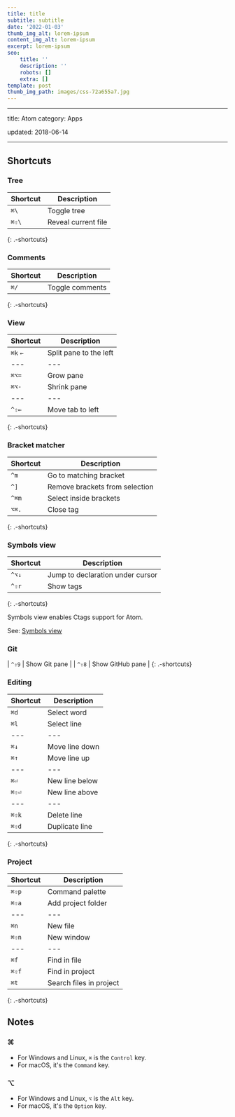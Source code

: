 ```yaml
---
title: title
subtitle: subtitle
date: '2022-01-03'
thumb_img_alt: lorem-ipsum
content_img_alt: lorem-ipsum
excerpt: lorem-ipsum
seo:
    title: ''
    description: ''
    robots: []
    extra: []
template: post
thumb_img_path: images/css-72a655a7.jpg
---
```


---

title: Atom
category: Apps

updated: 2018-06-14

---

## Shortcuts



### Tree

| Shortcut | Description         |
| -------- | ------------------- |
| `⌘\`     | Toggle tree         |
| `⌘⇧\`    | Reveal current file |

{: .-shortcuts}

### Comments

| Shortcut | Description     |
| -------- | --------------- |
| `⌘/`     | Toggle comments |

{: .-shortcuts}

### View

| Shortcut | Description            |
| -------- | ---------------------- |
| `⌘k` `←` | Split pane to the left |
| ---      | ---                    |
| `⌘⌥=`    | Grow pane              |
| `⌘⌥-`    | Shrink pane            |
| ---      | ---                    |
| `^⇧←`    | Move tab to left       |

{: .-shortcuts}

### Bracket matcher

| Shortcut | Description                    |
| -------- | ------------------------------ |
| `^m`     | Go to matching bracket         |
| `^]`     | Remove brackets from selection |
| `^⌘m`    | Select inside brackets         |
| `⌥⌘.`    | Close tag                      |

{: .-shortcuts}

### Symbols view

| Shortcut | Description                      |
| -------- | -------------------------------- |
| `^⌥↓`    | Jump to declaration under cursor |
| `^⇧r`    | Show tags                        |

{: .-shortcuts}

Symbols view enables Ctags support for Atom.

See: [Symbols view](https://atom.io/packages/symbols-view)

### Git

| `^⇧9` | Show Git pane |
| `^⇧8` | Show GitHub pane |
{: .-shortcuts}

### Editing

| Shortcut | Description    |
| -------- | -------------- |
| `⌘d`     | Select word    |
| `⌘l`     | Select line    |
| ---      | ---            |
| `⌘↓`     | Move line down |
| `⌘↑`     | Move line up   |
| ---      | ---            |
| `⌘⏎`     | New line below |
| `⌘⇧⏎`    | New line above |
| ---      | ---            |
| `⌘⇧k`    | Delete line    |
| `⌘⇧d`    | Duplicate line |

{: .-shortcuts}

### Project

| Shortcut | Description             |
| -------- | ----------------------- |
| `⌘⇧p`    | Command palette         |
| `⌘⇧a`    | Add project folder      |
| ---      | ---                     |
| `⌘n`     | New file                |
| `⌘⇧n`    | New window              |
| ---      | ---                     |
| `⌘f`     | Find in file            |
| `⌘⇧f`    | Find in project         |
| `⌘t`     | Search files in project |

{: .-shortcuts}

## Notes

### ⌘

- For Windows and Linux, `⌘` is the `Control` key.
- For macOS, it's the `Command` key.

### ⌥

- For Windows and Linux, `⌥` is the `Alt` key.
- For macOS, it's the `Option` key.
